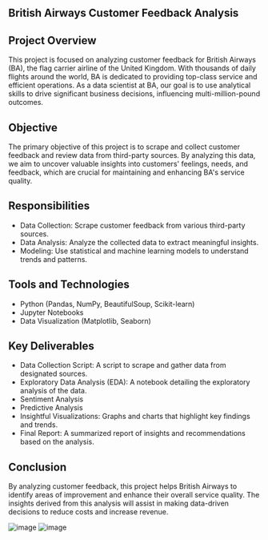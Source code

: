 
## British Airways Customer Feedback Analysis
## Project Overview
This project is focused on analyzing customer feedback for British Airways (BA), the flag carrier airline of the United Kingdom. With thousands of daily flights around the world, BA is dedicated to providing top-class service and efficient operations. As a data scientist at BA, our goal is to use analytical skills to drive significant business decisions, influencing multi-million-pound outcomes.

## Objective
The primary objective of this project is to scrape and collect customer feedback and review data from third-party sources. By analyzing this data, we aim to uncover valuable insights into customers' feelings, needs, and feedback, which are crucial for maintaining and enhancing BA's service quality.

## Responsibilities
- Data Collection: Scrape customer feedback from various third-party sources.
- Data Analysis: Analyze the collected data to extract meaningful insights.
- Modeling: Use statistical and machine learning models to understand trends and patterns.
  
## Tools and Technologies
- Python (Pandas, NumPy, BeautifulSoup, Scikit-learn)
- Jupyter Notebooks
- Data Visualization (Matplotlib, Seaborn)
## Key Deliverables
- Data Collection Script: A script to scrape and gather data from designated sources.
- Exploratory Data Analysis (EDA): A notebook detailing the exploratory analysis of the data.
- Sentiment Analysis
- Predictive Analysis 
- Insightful Visualizations: Graphs and charts that highlight key findings and trends.
- Final Report: A summarized report of insights and recommendations based on the analysis.
## Conclusion
By analyzing customer feedback, this project helps British Airways to identify areas of improvement and enhance their overall service quality. The insights derived from this analysis will assist in making data-driven decisions to reduce costs and increase revenue.

![image](https://github.com/oluwaferanmipearl/britishairwaysinternship/assets/29439342/3fde0f2b-6ae7-420d-bbd1-e982b802a476)
![image](https://github.com/oluwaferanmipearl/britishairwaysinternship/assets/29439342/957f2ab4-33fb-43cc-a1cd-972f84c2f82b)


